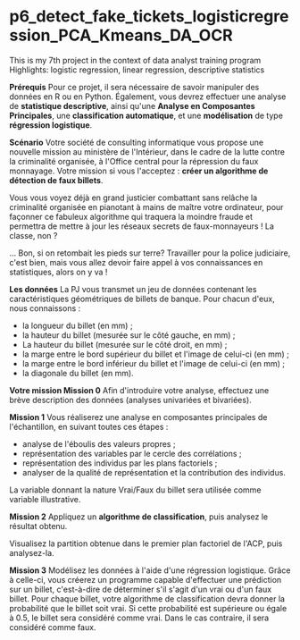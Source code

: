 # p6_detect_fake_tickets_logisticregression_PCA_Kmeans_DA_OCR
This is my 7th project in the context of data analyst training program
Highlights: logistic regression, linear regression, descriptive statistics 

**Prérequis**
Pour ce projet, il sera nécessaire de savoir manipuler des données en R ou en Python. Également, vous devrez effectuer une analyse de **statistique descriptive**, ainsi qu'une **Analyse en Composantes Principales**, une **classification automatique**, et une **modélisation** de type **régression logistique**.

 
**Scénario**
Votre société de consulting informatique vous propose une nouvelle mission au ministère de l'Intérieur, dans le cadre de la lutte contre la criminalité organisée, à l'Office central pour la répression du faux monnayage. Votre mission si vous l'acceptez : **créer un algorithme de détection de faux billets**.

Vous vous voyez déjà en grand justicier combattant sans relâche la criminalité organisée en pianotant à mains de maître votre ordinateur, pour façonner ce fabuleux algorithme  qui traquera la moindre fraude et permettra de mettre à jour les réseaux secrets de faux-monnayeurs ! La classe, non ?

... Bon, si on retombait les pieds sur terre? Travailler pour la police judiciaire, c'est bien, mais vous allez devoir faire appel à vos connaissances en statistiques, alors on y va !

**Les données**
La PJ vous transmet un jeu de données contenant les caractéristiques géométriques de billets de banque. Pour chacun d'eux, nous connaissons :

- la longueur du billet (en mm) ;
- la hauteur du billet (mesurée sur le côté gauche, en mm) ;
- La hauteur du billet (mesurée sur le côté droit, en mm) ;
- la marge entre le bord supérieur du billet et l'image de celui-ci (en mm) ;
- la marge entre le bord inférieur du billet et l'image de celui-ci (en mm) ;
- la diagonale du billet (en mm).

**Votre mission
Mission 0**
Afin d'introduire votre analyse, effectuez une brève description des données (analyses univariées et bivariées).

**Mission 1**
Vous réaliserez une analyse en composantes principales de l'échantillon, en suivant toutes ces étapes :

- analyse de l'éboulis des valeurs propres ;
- représentation des variables par le cercle des corrélations ;
- représentation des individus par les plans factoriels ;
- analyser de la qualité de représentation et la contribution des individus.

La variable donnant la nature Vrai/Faux du billet sera utilisée comme variable illustrative.

**Mission 2**
Appliquez un **algorithme de classification**, puis analysez le résultat obtenu.

Visualisez la partition obtenue dans le premier plan factoriel de l'ACP, puis analysez-la.

**Mission 3**
Modélisez les données à l'aide d'une régression logistique. Grâce à celle-ci, vous créerez un programme capable d'effectuer une prédiction sur un billet, c'est-à-dire de déterminer s'il s'agit d'un vrai ou d'un faux billet. Pour chaque billet, votre algorithme de classification devra donner la probabilité que le billet soit vrai. Si cette probabilité est supérieure ou égale à 0.5, le billet sera considéré comme vrai. Dans le cas contraire, il sera considéré comme faux.
